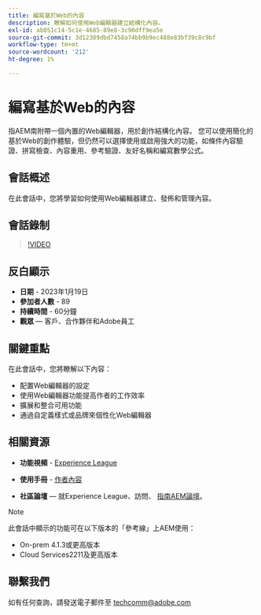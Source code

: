 ```yaml
---
title: 編寫基於Web的內容
description: 瞭解如何使用Web編輯器建立結構化內容。
exl-id: ab051c14-5c1e-4685-89e8-3c90dff9ea5e
source-git-commit: 3d12389dbd7458a74bb9b9ec488e83bf39c8c9bf
workflow-type: tm+mt
source-wordcount: '212'
ht-degree: 1%

---
```


# 編寫基於Web的內容

指AEM南附帶一個內置的Web編輯器，用於創作結構化內容。 您可以使用簡化的基於Web的創作體驗，但仍然可以選擇使用或啟用強大的功能，如條件內容驗證、拼寫檢查、內容重用、參考驗證、友好名稱和編寫數學公式。

## 會話概述

在此會話中，您將學習如何使用Web編輯器建立、發佈和管理內容。

## 會話錄制

>[!VIDEO](https://video.tv.adobe.com/v/3414171/dita-authoring-ccms-web-author?quality=12&learn=on)

## 反白顯示

- **日期** - 2023年1月19日
- **參加者人數** - 89
- **持續時間** - 60分鐘
- **觀眾**  — 客戶、合作夥伴和Adobe員工

## 關鍵重點

在此會話中，您將瞭解以下內容：
- 配置Web編輯器的設定
- 使用Web編輯器功能提高作者的工作效率
- 擴展和整合可用功能
- 通過自定義樣式或品牌來個性化Web編輯器

## 相關資源

- **功能視頻** -  [Experience League](https://experienceleague.adobe.com/docs/experience-manager-guides-learn/videos/advanced-user-guide/overview.html?lang=en)

- **使用手冊** - [作者內容](https://help.adobe.com/en_US/xml-documentation-for-adobe-experience-manager/index.html#t=DXML-master-map/authoring-content.html)

- **社區論壇**  — 就Experience League、訪問、  [指南AEM論壇](https://experienceleaguecommunities.adobe.com/t5/experience-manager-guides/bd-p/xml-documentation-discussions)。

>[!NOTE]
>
> 此會話中顯示的功能可在以下版本的「參考線」上AEM使用：
> - On-prem 4.1.3或更高版本
> - Cloud Services2211及更高版本


## 聯繫我們

如有任何查詢，請發送電子郵件至 <techcomm@adobe.com>
